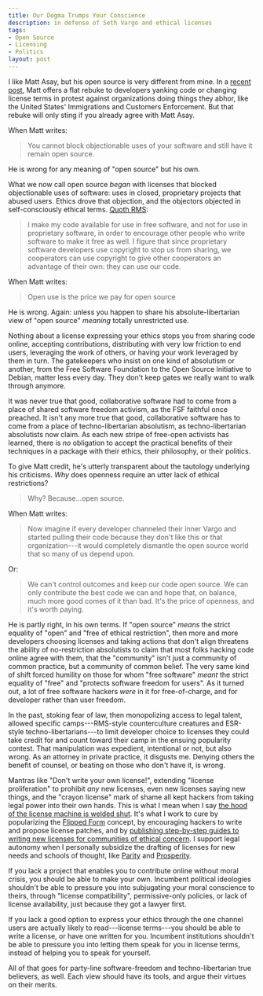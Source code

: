 ```yaml
---
title: Our Dogma Trumps Your Conscience
description: in defense of Seth Vargo and ethical licenses
tags:
- Open Source
- Licensing
- Politics
layout: post
---
```


I like Matt Asay, but his open source is very different from mine.  In a [recent post][post], Matt offers a flat rebuke to developers yanking code or changing license terms in protest against organizations doing things they abhor, like the United States' Immigrations and Customers Enforcement.  But that rebuke will only sting if you already agree with Matt Asay.

[post]: https://www.techrepublic.com/article/open-source-developers-stop-blocking-organizations-you-dont-like/

When Matt writes:

> You cannot block objectionable uses of your software and still have it remain open source.

He is wrong for any meaning of "open source" but his own.

What we now call open source _began_ with licenses that blocked objectionable uses of software: uses in closed, proprietary projects that abused users.  Ethics drove that objection, and the objectors objected in self-consciously ethical terms.  [Quoth RMS](https://www.gnu.org/philosophy/pragmatic.html):

> I make my code available for use in free software, and not for use in proprietary software, in order to encourage other people who write software to make it free as well.  I figure that since proprietary software developers use copyright to stop us from sharing, we cooperators can use copyright to give other cooperators an advantage of their own: they can use our code.

When Matt writes:

> Open use is the price we pay for open source

He is wrong.  Again: unless you happen to share his absolute-libertarian view of "open source" _meaning_ totally unrestricted use.

Nothing about a license expressing your ethics stops you from sharing code online, accepting contributions, distributing with very low friction to end users, leveraging the work of others, or having your work leveraged by them in turn.  The gatekeepers who insist on one kind of absolutism or another, from the Free Software Foundation to the Open Source Initiative to Debian, matter less every day.  They don't keep gates we really want to walk through anymore.

It was never true that good, collaborative software had to come from a place of shared software freedom activism, as the FSF faithful once preached.  It isn't any more true that good, collaborative software has to come from a place of techno-libertarian absolutism, as techno-libertarian absolutists now claim.  As each new stripe of free-open activists has learned, there is _no_ obligation to accept the practical benefits of their techniques in a package with their ethics, their philosophy, or their politics.

To give Matt credit, he's utterly transparent about the tautology underlying his criticisms.  _Why_ does openness require an utter lack of ethical restrictions?

> Why?  Because...open source.

When Matt writes:

> Now imagine if every developer channeled their inner Vargo and started pulling their code because they don't like this or that organization---it would completely dismantle the open source world that so many of us depend upon.

Or:

> We can't control outcomes and keep our code open source.  We can only contribute the best code we can and hope that, on balance, much more good comes of it than bad. It's the price of openness, and it's worth paying. 

He is partly right, in his own terms.  If "open source" _means_ the strict equality of "open" and "free of ethical restriction", then more and more developers choosing licenses and taking actions that don't align threatens the ability of no-restriction absolutists to claim that most folks hacking code online agree with them, that the "community" isn't just a community of common practice, but a community of common belief.  The very same kind of shift forced humility on those for whom "free software" _meant_ the strict equality of "free" and "protects software freedom for users".  As it turned out, a lot of free software hackers _were_ in it for free-of-charge, and for developer rather than user freedom.

In the past, stoking fear of law, then monopolizing access to legal talent, allowed specific camps---RMS-style counterculture creatures and ESR-style techno-libertarians---to limit developer choice to licenses they could take credit for and count toward their camp in the ensuing popularity contest.  That manipulation was expedient, intentional or not, but also wrong.  As an attorney in private practice, it disgusts me.  Denying others the benefit of counsel, or beating on those who don't have it, is wrong.

Mantras like "Don't write your own license!", extending "license proliferation" to prohibit _any_ new licenses, even new licenses saying new things, and the "crayon license" mark of shame all kept hackers from taking legal power into their own hands.  This is what I mean when I say [the hood of the license machine is welded shut](https://writing.kemitchell.com/2017/08/31/Null-Value.html).  It's what I work to cure by popularizing the [Flipped Form](https://flippedform.com) concept, by encouraging hackers to write and propose license patches, and by [publishing step-by-step guides to writing new licenses for communities of ethical concern](https://writing.kemitchell.com/2019/03/15/Ethical-Subcommons.html).  I support legal autonomy when I personally subsidize the drafting of licenses for new needs and schools of thought, like [Parity](https://paritylicense.com) and [Prosperity](https://prosperitylicense.com).

If you lack a project that enables you to contribute online without moral crisis, you should be able to make your own.  Incumbent political ideologies shouldn't be able to pressure you into subjugating your moral conscience to theirs, through "license compatibility", permissive-only policies, or lack of license availability, just because they got a lawyer first.

If you lack a good option to express your ethics through the one channel users are actually likely to read---license terms---you should be able to write a license, or have one written for you.  Incumbent institutions shouldn't be able to pressure you into letting them speak for you in license terms, instead of helping you to speak for yourself.

All of that goes for party-line software-freedom and techno-libertarian true believers, as well.  Each view should have its tools, and argue their virtues on their merits.